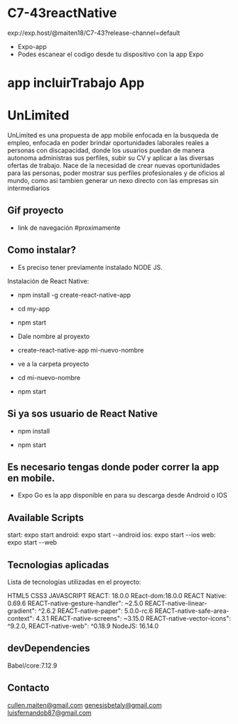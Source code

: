 # C7-43reactNative
exp://exp.host/@maiten18/C7-43?release-channel=default
- Expo-app
- Podes escanear el codigo desde tu dispositivo con la app Expo
# app incluirTrabajo App
# UnLimited

UnLimited es una propuesta de app mobile enfocada en la busqueda de empleo, enfocada en poder brindar oportunidades laborales reales a personas con discapacidad,
donde los usuarios puedan de manera autonoma administras sus perfiles, subir su CV y aplicar a las diversas ofertas de trabajo.
Nace de la necesidad de crear nuevas oportunidades para las personas, poder mostrar sus perfiles profesionales y de oficios al mundo,
como asi tambien generar un nexo directo con las empresas sin intermediarios

## Gif proyecto
- link de navegación
#proximamente
## Como instalar?
 - Es preciso tener previamente instalado NODE JS. 
 
Instalación de React Native:

- npm install -g create-react-native-app

 - cd my-app

 - npm start

 - Dale nombre al proyexto 
 - create-react-native-app mi-nuevo-nombre
 
 - ve a la carpeta proyecto
 - cd mi-nuevo-nombre

 - npm start

## Si ya sos usuario de React Native

 - npm install

 - npm start

## Es necesario tengas donde poder correr la app en mobile. 
- Expo Go es la app disponible en para su descarga desde Android o IOS


## Available Scripts
  start: expo start
  android: expo start --android
  ios: expo start --ios
  web: expo start --web
  
## Tecnologias aplicadas
Lista de tecnologías utilizadas en el proyecto:

HTML5
CSS3
JAVASCRIPT
REACT: 18.0.0
REact-dom:18.0.0
REACT Native: 0.69.6
REACT-native-gesture-handler": ~2.5.0
REACT-native-linear-gradient": ^2.6.2
REACT-native-paper": 5.0.0-rc.6
REACT-native-safe-area-context": 4.3.1
REACT-native-screens": ~3.15.0
 REACT-native-vector-icons": ^9.2.0,
REACT-native-web": ^0.18.9
NodeJS: 16.14.0

## devDependencies
 Babel/core:7.12.9

## Contacto

cullen.maiten@gmail.com
genesisbetaly@gmail.com
luisfernandob87@gmail.com
